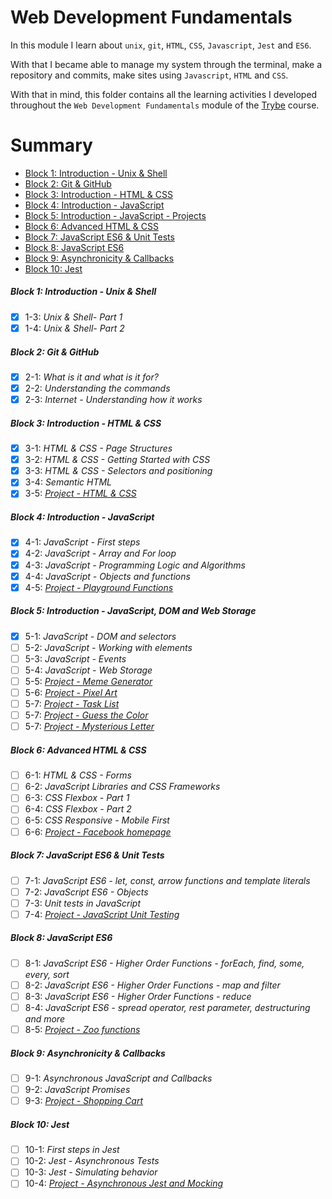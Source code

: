# Web Development Fundamentals

In this module I learn about `unix`, `git`, `HTML`, `CSS`, `Javascript`, `Jest` and `ES6`.

With that I became able to manage my system through the terminal, make a repository and commits, make sites using `Javascript`, `HTML` and `CSS`.

With that in mind, this folder contains all the learning activities I developed throughout the `Web Development Fundamentals` module of the [Trybe](https://www.betrybe.com/) course.

# Summary
- [Block 1: Introduction - Unix & Shell](#block-1-introduction---unix--shell)
- [Block 2: Git & GitHub](#block-2-git--github)
- [Block 3: Introduction - HTML & CSS](#block-3-introduction---html--css)
- [Block 4: Introduction - JavaScript](#block-4-introduction---javascript)
- [Block 5: Introduction - JavaScript - Projects](#block-5-introduction---javascript---projects)
- [Block 6: Advanced HTML & CSS](#block-6-advanced-html--css)
- [Block 7: JavaScript ES6 & Unit Tests](#block-7-javascript-es6--unit-tests)
- [Block 8: JavaScript ES6](#block-8-javascript-es6)
- [Block 9: Asynchronicity & Callbacks](#block-9-asynchronicity--callbacks)
- [Block 10: Jest](#block-10-jest)

##### Block 1: Introduction - Unix & Shell

- [x] 1-3: _Unix & Shell- Part 1_
- [x] 1-4: _Unix & Shell- Part 2_

##### Block 2: Git & GitHub

- [x] 2-1: _What is it and what is it for?_
- [x] 2-2: _Understanding the commands_
- [x] 2-3: _Internet - Understanding how it works_

##### Block 3: Introduction - HTML & CSS

- [x] 3-1: _HTML & CSS - Page Structures_
- [x] 3-2: _HTML & CSS - Getting Started with CSS_
- [x] 3-3: _HTML & CSS - Selectors and positioning_
- [x] 3-4: _Semantic HTML_
- [x] 3-5: _[Project - HTML & CSS](https://github.com/tryber/sd-016-a-project-lessons-learned/tree/pedro-mendes-lessons-learned)_

##### Block 4: Introduction - JavaScript

- [x] 4-1: _JavaScript - First steps_
- [x] 4-2: _JavaScript - Array and For loop_
- [x] 4-3: _JavaScript - Programming Logic and Algorithms_
- [x] 4-4: _JavaScript - Objects and functions_
- [x] 4-5: _[Project - Playground Functions](https://github.com/tryber/sd-016-a-project-playground-functions/tree/pedro-mendes-playground-functions)_

##### Block 5: Introduction - JavaScript, DOM and Web Storage

- [x] 5-1: _JavaScript - DOM and selectors_
- [ ] 5-2: _JavaScript - Working with elements_
- [ ] 5-3: _JavaScript - Events_
- [ ] 5-4: _JavaScript - Web Storage_
- [ ] 5-5: _[Project - Meme Generator]()_
- [ ] 5-6: _[Project - Pixel Art]()_
- [ ] 5-7: _[Project - Task List]()_
- [ ] 5-7: _[Project - Guess the Color]()_
- [ ] 5-7: _[Project - Mysterious Letter]()_

##### Block 6: Advanced HTML & CSS

- [ ] 6-1: _HTML & CSS - Forms_
- [ ] 6-2: _JavaScript Libraries and CSS Frameworks_
- [ ] 6-3: _CSS Flexbox - Part 1_
- [ ] 6-4: _CSS Flexbox - Part 2_
- [ ] 6-5: _CSS Responsive - Mobile First_
- [ ] 6-6: _[Project - Facebook homepage]()_

##### Block 7: JavaScript ES6 & Unit Tests

- [ ] 7-1: _JavaScript ES6 - let, const, arrow functions and template literals_
- [ ] 7-2: _JavaScript ES6 - Objects_
- [ ] 7-3: _Unit tests in JavaScript_
- [ ] 7-4: _[Project - JavaScript Unit Testing]()_

##### Block 8: JavaScript ES6

- [ ] 8-1: _JavaScript ES6 - Higher Order Functions - forEach, find, some, every, sort_
- [ ] 8-2: _JavaScript ES6 - Higher Order Functions - map and filter_
- [ ] 8-3: _JavaScript ES6 - Higher Order Functions - reduce_
- [ ] 8-4: _JavaScript ES6 - spread operator, rest parameter, destructuring and more_
- [ ] 8-5: _[Project - Zoo functions]()_

##### Block 9: Asynchronicity & Callbacks

- [ ] 9-1: _Asynchronous JavaScript and Callbacks_
- [ ] 9-2: _JavaScript Promises_
- [ ] 9-3: _[Project - Shopping Cart]()_

##### Block 10: Jest

- [ ] 10-1: _First steps in Jest_
- [ ] 10-2: _Jest - Asynchronous Tests_
- [ ] 10-3: _Jest - Simulating behavior_
- [ ] 10-4: _[Project - Asynchronous Jest and Mocking]()_